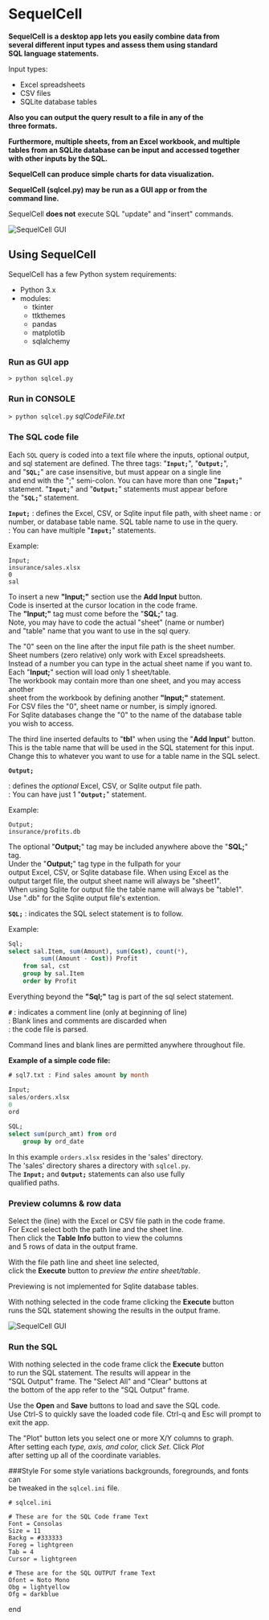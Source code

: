 # SequelCell

**SequelCell is a desktop app lets you easily combine data from  
several different input types and assess them using standard  
SQL language statements.**

Input types:  
- Excel spreadsheets
- CSV files
- SQLite database tables

**Also you can output the query result to a file in any of the  
three formats.**

**Furthermore, multiple sheets, from an Excel workbook, and multiple  
tables from an SQLite database can be input and accessed together  
with other inputs by the SQL.**  

**SequelCell can produce simple charts for data visualization.**  

**SequelCell (sqlcel.py) may be run as a GUI app or from the  
command line.**

SequelCell **does not** execute SQL "update" and "insert" commands.

![SequelCell GUI](images/sequelcell_2.png "Plot Resultset")

## Using SequelCell

SequelCell has a few Python system requirements:

- Python 3.x
- modules:
  - tkinter
  - ttkthemes
  - pandas
  - matplotlib
  - sqlalchemy

### Run as GUI app
`> python sqlcel.py` 

### Run in CONSOLE
`> python sqlcel.py` _sqlCodeFile.txt_

### The SQL code file
Each `SQL` query is coded into a text file where the inputs, optional output,  
and sql statement are defined. The three tags: "__`Input;`__", "__`Output;`__",  
and "__`SQL;`__" are case insensitive, but must appear on a single line  
and end with the ";" semi-colon. You can have more than one "__`Input;`__"  
statement. "__`Input;`__" and "__`Output;`__" statements must appear before  
the "__`SQL;`__" statement.

__`Input;`__ 
: defines the Excel, CSV, or Sqlite input file path, with sheet name
: or number, or database table name. SQL table name to use in the query.  
: You can have multiple "__`Input;`__" statements.

Example:
```
Input;
insurance/sales.xlsx
0
sal
```
To insert a new **"Input;"** section use the __Add Input__ button.  
Code is inserted at the cursor location in the code frame.  
The **"Input;"** tag must come before the "__SQL;__" tag.  
Note, you may have to code the actual "sheet" (name or number)  
and "table" name that you want to use in the sql query.

The "0" seen on the line after the input file path is the sheet number.  
Sheet numbers (zero relative) only work with Excel spreadsheets.  
Instead of a number you can type in the actual sheet name if you want to.  
Each "__Input;__" section will load only 1 sheet/table.  
The workbook may contain more than one sheet, and you may access another  
sheet from the workbook by defining another **"Input;"** statement.  
For CSV files the "0", sheet name or number, is simply ignored.  
For Sqlite databases change the "0" to the name of the database table  
you wish to access.

The third line inserted defaults to "__tbl__" when using the "__Add Input__" button.  
This is the table name that will be used in the SQL statement for this input.  
Change this to whatever you want to use for a table name in the SQL select.

__`Output;`__ 

: defines the _optional_ Excel, CSV, or Sqlite output file path.  
: You can have just 1 "__`Output;`__" statement.

Example:
```
Output;
insurance/profits.db
```
The optional "__Output;__" tag may be included anywhere above the "__SQL;__" tag.  
Under the "__Output;__" tag type in the fullpath for your  
output Excel, CSV, or Sqlite database file. When using Excel as the  
output target file, the output sheet name will always be "sheet1".  
When using Sqlite for output file the table name will always be "table1".  
Use ".db" for the Sqlite output file's extention.

__`SQL;`__ 
: indicates the SQL select statement is to follow.

Example:
```sql
Sql;
select sal.Item, sum(Amount), sum(Cost), count(*), 
		 sum((Amount - Cost)) Profit
    from sal, cst
    group by sal.Item
    order by Profit
```
Everything beyond the **"Sql;"** tag is part of the sql select statement.  

__`#`__ 
: indicates a comment line (only at beginning of line)  
: Blank lines and comments are discarded when  
: the code file is parsed.  

Command lines and blank lines are permitted anywhere throughout file.

**Example of a simple code file:**  
```sql
# sql7.txt : Find sales amount by month

Input;
sales/orders.xlsx
0
ord

SQL;
select sum(purch_amt) from ord
	group by ord_date
```  
In this example `orders.xlsx` resides in the 'sales' directory.  
The 'sales' directory shares a directory with `sqlcel.py`.  
The **`Input;`** and **`Output;`** statements can also use fully  
qualified paths. 

### Preview columns & row data
Select the (line) with the Excel or CSV file path in the code frame.  
For Excel select both the path line and the sheet line.  
Then click the __Table Info__ button to view the columns  
and 5 rows of data in the output frame.

With the file path line and sheet line selected,  
click the __Execute__ button to _preview the entire sheet/table_.

Previewing is not implemented for Sqlite database tables.

With nothing selected in the code frame clicking the __Execute__ button  
runs the SQL statement showing the results in the output frame.  

![SequelCell GUI](images/sequelcell_1.png "View Columns")

### Run the SQL
With nothing selected in the code frame click the __Execute__ button  
to run the SQL statement. The results will appear in the  
"SQL Output" frame. The "Select All" and "Clear" buttons at  
the bottom of the app refer to the "SQL Output" frame.

Use the __Open__ and __Save__ buttons to load and save the SQL code.  
Use Ctrl-S to quickly save the loaded code file. Ctrl-q and Esc will 
prompt to exit the app.

The "Plot" button lets you select one or more X/Y columns to graph.  
After setting each _type, axis, and color,_ click _Set_. Click _Plot_  
after setting up all of the coordinate variables.

###Style
For some style variations backgrounds, foregrounds, and fonts can  
be tweaked in the `sqlcel.ini` file.

```text
# sqlcel.ini

# These are for the SQL Code frame Text
Font = Consolas
Size = 11
Backg = #333333
Foreg = lightgreen
Tab = 4
Cursor = lightgreen

# These are for the SQL OUTPUT frame Text
Ofont = Noto Mono
Obg = lightyellow
Ofg = darkblue

```

end
